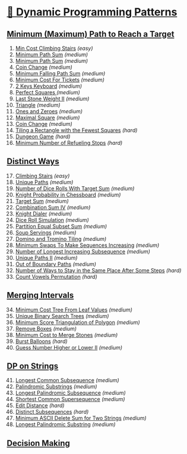 [🌲 Dynamic Programming Patterns](https://leetcode.com/discuss/post/458695/dynamic-programming-patterns-by-aatalyk-pmgr/)
=================================


[Minimum (Maximum) Path to Reach a Target](https://leetcode.com/list/55ac4kuc)
------------------------------------------

01. [Min Cost Climbing Stairs](https://leetcode.com/problems/min-cost-climbing-stairs/) _(easy)_
02. [Minimum Path Sum](https://leetcode.com/problems/minimum-path-sum/) _(medium)_
03. [Minimum Path Sum](https://leetcode.com/problems/minimum-path-sum/) _(medium)_
04. [Coin Change](https://leetcode.com/problems/coin-change/) _(medium)_
05. [Minimum Falling Path Sum](https://leetcode.com/problems/minimum-falling-path-sum/) _(medium)_
06. [Minimum Cost For Tickets](https://leetcode.com/problems/minimum-cost-for-tickets/) _(medium)_
07. [2 Keys Keyboard](https://leetcode.com/problems/2-keys-keyboard/) _(medium)_
08. [Perfect Squares ](https://leetcode.com/problems/perfect-squares/) _(medium)_
09. [Last Stone Weight II](https://leetcode.com/problems/last-stone-weight-ii/) _(medium)_
10. [Triangle](https://leetcode.com/problems/triangle/) _(medium)_
11. [Ones and Zeroes](https://leetcode.com/problems/ones-and-zeroes/) _(medium)_
12. [Maximal Square](https://leetcode.com/problems/maximal-square/) _(medium)_
13. [Coin Change](https://leetcode.com/problems/coin-change/) _(medium)_
14. [Tiling a Rectangle with the Fewest Squares](https://leetcode.com/problems/tiling-a-rectangle-with-the-fewest-squares/) _(hard)_
15. [Dungeon Game](https://leetcode.com/problems/dungeon-game/) _(hard)_
16. [Minimum Number of Refueling Stops](https://leetcode.com/problems/minimum-number-of-refueling-stops/) _(hard)_


[Distinct Ways](https://leetcode.com/list/55ajm50i)
---------------

17. [Climbing Stairs](https://leetcode.com/problems/climbing-stairs/) _(easy)_
18. [Unique Paths](https://leetcode.com/problems/unique-paths/) _(medium)_
19. [Number of Dice Rolls With Target Sum](https://leetcode.com/problems/number-of-dice-rolls-with-target-sum/) _(medium)_
20. [Knight Probability in Chessboard](https://leetcode.com/problems/knight-probability-in-chessboard/) _(medium)_
21. [Target Sum](https://leetcode.com/problems/target-sum/) _(medium)_
22. [Combination Sum IV](https://leetcode.com/problems/combination-sum-iv/) _(medium)_
23. [Knight Dialer](https://leetcode.com/problems/knight-dialer/) _(medium)_
24. [Dice Roll Simulation](https://leetcode.com/problems/dice-roll-simulation/) _(medium)_
25. [Partition Equal Subset Sum](https://leetcode.com/problems/partition-equal-subset-sum/) _(medium)_
26. [Soup Servings](https://leetcode.com/problems/soup-servings/) _(medium)_
27. [Domino and Tromino Tiling](https://leetcode.com/problems/domino-and-tromino-tiling/) _(medium)_
28. [Minimum Swaps To Make Sequences Increasing](https://leetcode.com/problems/minimum-swaps-to-make-sequences-increasing/) _(medium)_
29. [Number of Longest Increasing Subsequence](https://leetcode.com/problems/number-of-longest-increasing-subsequence/) _(medium)_
30. [Unique Paths II](https://leetcode.com/problems/unique-paths-ii/) _(medium)_
31. [Out of Boundary Paths](https://leetcode.com/problems/out-of-boundary-paths/) _(medium)_
32. [Number of Ways to Stay in the Same Place After Some Steps](https://leetcode.com/problems/number-of-ways-to-stay-in-the-same-place-after-some-steps/) _(hard)_
33. [Count Vowels Permutation](https://leetcode.com/problems/count-vowels-permutation/) _(hard)_


[Merging Intervals](https://leetcode.com/list/55aj8s16)
-------------------

34. [Minimum Cost Tree From Leaf Values](https://leetcode.com/problems/minimum-cost-tree-from-leaf-values/) _(medium)_
35. [Unique Binary Search Trees](https://leetcode.com/problems/unique-binary-search-trees/) _(medium)_
36. [Minimum Score Triangulation of Polygon](https://leetcode.com/problems/minimum-score-triangulation-of-polygon/) _(medium)_
37. [Remove Boxes](https://leetcode.com/problems/remove-boxes/) _(medium)_
38. [Minimum Cost to Merge Stones](https://leetcode.com/problems/minimum-cost-to-merge-stones/) _(medium)_
39. [Burst Balloons](https://leetcode.com/problems/burst-balloons/) _(hard)_
40. [Guess Number Higher or Lower II](https://leetcode.com/problems/guess-number-higher-or-lower-ii/) _(medium)_


[DP on Strings](https://leetcode.com/list/55afh7m7)
---------------

41. [Longest Common Subsequence](https://leetcode.com/problems/longest-common-subsequence/) _(medium)_
42. [Palindromic Substrings](https://leetcode.com/problems/palindromic-substrings/) _(medium)_
43. [Longest Palindromic Subsequence](https://leetcode.com/problems/longest-palindromic-subsequence/) _(medium)_
44. [Shortest Common Supersequence](https://leetcode.com/problems/shortest-common-supersequence/) _(medium)_
45. [Edit Distance](https://leetcode.com/problems/edit-distance/) _(hard)_
46. [Distinct Subsequences](https://leetcode.com/problems/distinct-subsequences/) _(hard)_
47. [Minimum ASCII Delete Sum for Two Strings](https://leetcode.com/problems/minimum-ascii-delete-sum-for-two-strings/) _(medium)_
48. [Longest Palindromic Substring](https://leetcode.com/problems/longest-palindromic-substring/) _(medium)_


[Decision Making](https://leetcode.com/list/55af7bu7)
-----------------

